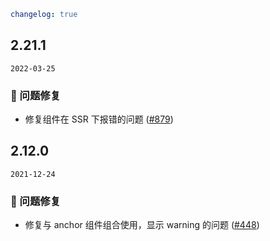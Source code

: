 ```yaml
changelog: true
```

## 2.21.1

`2022-03-25`

### 🐛 问题修复

- 修复组件在 SSR 下报错的问题 ([#879](https://github.com/arco-design/arco-design-vue/pull/879))


## 2.12.0

`2021-12-24`

### 🐛 问题修复

- 修复与 anchor 组件组合使用，显示 warning 的问题 ([#448](https://github.com/arco-design/arco-design-vue/pull/448))

